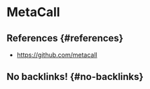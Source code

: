 # MetaCall


## References {#references}

-   <https://github.com/metacall>


## No backlinks! {#no-backlinks}

